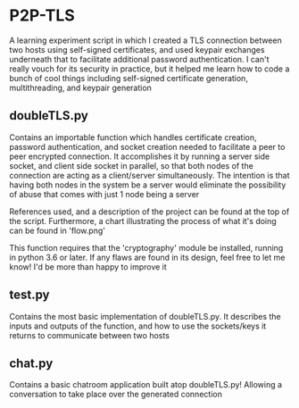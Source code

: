 # P2P-TLS

A learning experiment script in which I created a TLS connection between two hosts using self-signed certificates, and used keypair exchanges underneath that to facilitate additional password authentication. I can't really vouch for its security in practice, but it helped me learn how to code a bunch of cool things including self-signed certificate generation, multithreading, and keypair generation

## doubleTLS.py

Contains an importable function which handles certificate creation, password authentication, and socket creation needed to facilitate a peer to peer encrypted connection. It accomplishes it by running a server side socket, and client side socket in parallel, so that both nodes of the connection are acting as a client/server simultaneously. The intention is that having both nodes in the system be a server would eliminate the possibility of abuse that comes with just 1 node being a server

References used, and a description of the project can be found at the top of the script. Furthermore, a chart illustrating the process of what it's doing can be found in 'flow.png'

This function requires that the 'cryptography' module be installed, running in python 3.6 or later. If any flaws are found in its design, feel free to let me know! I'd be more than happy to improve it

## test.py

Contains the most basic implementation of doubleTLS.py. It describes the inputs and outputs of the function, and how to use the sockets/keys it returns to communicate between two hosts

## chat.py

Contains a basic chatroom application built atop doubleTLS.py! Allowing a conversation to take place over the generated connection


